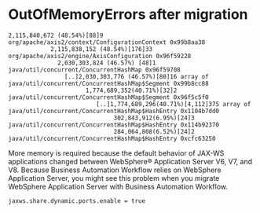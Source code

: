 # OutOfMemoryErrors after migration

```
2,115,840,672 (48.54%)[88]9 org/apache/axis2/context/ConfigurationContext 0x99b8aa38
            2,115,838,152 (48.54%)[176]33 org/apache/axis2/engine/AxisConfiguration 0x96f59228
              2,030,303,824 (46.57%) [48]1 java/util/concurrent/ConcurrentHashMap 0x96f59708
                [..]2,030,303,776 (46.57%)[80]16 array of java/util/concurrent/ConcurrentHashMap$Segment 0x99b8cc88
                      1,774,689,352(40.71%)[32]2 java/util/concurrent/ConcurrentHashMap$Segment 0x96f5c5f0
                         [..]1,774,689,296(40.71%)[4,112]375 array of java/util/concurrent/ConcurrentHashMap$HashEntry 0x1104b7dd0
                              302,843,912(6.95%)[24]3 java/util/concurrent/ConcurrentHashMap$HashEntry 0x114b92370
                              284,064,808(6.52%)[24]2 java/util/concurrent/ConcurrentHashMap$HashEntry 0xcfc63250
```

More memory is required because the default behavior of JAX-WS applications changed between
WebSphere® Application
Server V6, V7, and V8.  Because Business Automation Workflow relies on WebSphere Application
Server, you might see this problem when you migrate
WebSphere Application
Server with Business Automation Workflow.

```
jaxws.share.dynamic.ports.enable = true
```